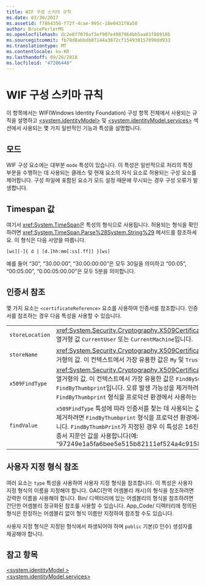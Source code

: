 ```yaml
---
title: WIF 구성 스키마 규칙
ms.date: 03/30/2017
ms.assetid: f7864356-f72f-4cae-995c-18e0431f8a58
author: BrucePerlerMS
ms.openlocfilehash: dc2e8f7070af3ef907e4987964bb5aa83f889186
ms.sourcegitcommit: fb78d8abbdb87144a3872cf154930157090dd933
ms.translationtype: MT
ms.contentlocale: ko-KR
ms.lasthandoff: 09/26/2018
ms.locfileid: "47206448"
---
```

# <a name="wif-configuration-schema-conventions"></a>WIF 구성 스키마 규칙
이 항목에서는 WIF(Windows Identity Foundation) 구성 항목 전체에서 사용되는 규칙을 설명하고 [\<system.identityModel>](../../../docs/framework/configure-apps/file-schema/windows-identity-foundation/system-identitymodel.md) 및 [\<system.identityModel.services>](../../../docs/framework/configure-apps/file-schema/windows-identity-foundation/system-identitymodel-services.md) 섹션에서 사용되는 몇 가지 일반적인 기능과 특성을 설명합니다.  
  
<a name="BKMK_Modes"></a>   
## <a name="modes"></a>모드  
 WIF 구성 요소에는 대부분 `mode` 특성이 있습니다. 이 특성은 일반적으로 처리의 특정 부분을 수행하는 데 사용되는 클래스 및 현재 요소의 자식 요소로 허용되는 구성 요소를 제어합니다. 구성 파일에 포함된 요소가 모드 설정 때문에 무시되는 경우 구성 오류가 발생합니다.  
  
<a name="BKMK_TimespanValues"></a>   
## <a name="timespan-values"></a>Timespan 값  
 여기서 <xref:System.TimeSpan>은 특성의 형식으로 사용됩니다. 허용되는 형식을 확인하려면 <xref:System.TimeSpan.Parse%28System.String%29> 메서드를 참조하세요. 이 형식은 다음 사양을 따릅니다.  
  
```  
[ws][-]{ d | [d.]hh:mm[:ss[.ff]] }[ws]  
```  
  
 예를 들어 “30”, “30.00:00”, “30.00:00:00”은 모두 30일을 의미하고 “00:05”, “00:05:00”, “0.00:05:00.00”은 모두 5분을 의미합니다.  
  
<a name="BKMK_CertificateReferences"></a>   
## <a name="certificate-references"></a>인증서 참조  
 몇 가지 요소는 `<certificateReference>` 요소를 사용하여 인증서를 참조합니다. 인증서를 참조하는 경우 다음 특성을 사용할 수 있습니다.  
  
|||  
|-|-|  
|`storeLocation`|<xref:System.Security.Cryptography.X509Certificates.StoreLocation> 열거형 값 `CurrentUser` 또는 `CurrentMachine`입니다.|  
|`storeName`|<xref:System.Security.Cryptography.X509Certificates.StoreName> 열거형의 값. 이 컨텍스트에서 가장 유용한 값은 `My` 및 `TrustedPeople`입니다.|  
|`x509FindType`|<xref:System.Security.Cryptography.X509Certificates.X509FindType> 열거형의 값. 이 컨텍스트에서 가장 유용한 값은 `FindBySubjectName` 및 `FindByThumbprint`입니다. 오류 발생 가능성을 제거하려면 `FindByThumbprint` 형식을 프로덕션 환경에서 사용하는 것이 좋습니다.|  
|`findValue`|`x509FindType` 특성에 따라 인증서를 찾는 데 사용되는 값. 오류 발생 가능성을 제거하려면 `FindByThumbprint` 형식을 프로덕션 환경에서 사용하는 것이 좋습니다. `FindByThumbPrint`가 지정된 경우 이 특성은 16진수 문자열 형식의 인증서 지문인 값을 사용합니다(예: “97249e1a5fa6bee5e515b82111ef524a4c91583f”).|  
  
<a name="BKMK_CustomTypeReferences"></a>   
## <a name="custom-type-references"></a>사용자 지정 형식 참조  
 여러 요소는 `type` 특성을 사용하여 사용자 지정 형식을 참조합니다. 이 특성은 사용자 지정 형식의 이름을 지정해야 합니다. GAC(전역 어셈블리 캐시)의 형식을 참조하려면 강력한 이름을 사용해야 합니다. Bin/ 디렉터리에 있는 어셈블리의 형식을 참조하려면 간단한 어셈블리 정규화된 참조를 사용할 수 있습니다. App_Code/ 디렉터리에 정의된 형식은 한정하는 어셈블리 없이 형식 이름만 지정하여 참조할 수도 있습니다.  
  
 사용자 지정 형식은 지정된 형식에서 파생되어야 하며 `public` 기본(0 인수) 생성자를 제공해야 합니다.  
  
## <a name="see-also"></a>참고 항목  
 [\<system.identityModel >](../../../docs/framework/configure-apps/file-schema/windows-identity-foundation/system-identitymodel.md)  
 [\<system.identityModel.services>](../../../docs/framework/configure-apps/file-schema/windows-identity-foundation/system-identitymodel-services.md)
